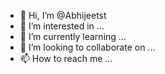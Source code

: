 - 👋 Hi, I’m @Abhijeetst
- 👀 I’m interested in ...
- 🌱 I’m currently learning ...
- 💞️ I’m looking to collaborate on ...
- 📫 How to reach me ...

<!---
Abhijeetst/Abhijeetst is a ✨ special ✨ repository because its `README.md` (this file) appears on your GitHub profile.
You can click the Preview link to take a look at your changes.
--->
